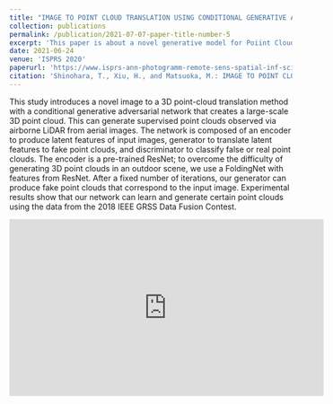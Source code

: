 ```yaml
---
title: "IMAGE TO POINT CLOUD TRANSLATION USING CONDITIONAL GENERATIVE ADVERSARIAL NETWORK FOR AIRBORNE LIDAR DATA"
collection: publications
permalink: /publication/2021-07-07-paper-title-number-5
excerpt: 'This paper is about a novel generative model for Poiint Cloud generatation for airborne LiDAR data, using  deep learning method with VAE and GAN.'
date: 2021-06-24
venue: 'ISPRS 2020'
paperurl: 'https://www.isprs-ann-photogramm-remote-sens-spatial-inf-sci.net/V-2-2021/169/2021/'
citation: 'Shinohara, T., Xiu, H., and Matsuoka, M.: IMAGE TO POINT CLOUD TRANSLATION USING CONDITIONAL GENERATIVE ADVERSARIAL NETWORK FOR AIRBORNE LIDAR DATA, ISPRS Ann. Photogramm. Remote Sens. Spatial Inf. Sci., V-2-2021, 169–174, https://doi.org/10.5194/isprs-annals-V-2-2021-169-2021, 2021.'
---
```

This study introduces a novel image to a 3D point-cloud translation method with a conditional generative adversarial network that creates a large-scale 3D point cloud. This can generate supervised point clouds observed via airborne LiDAR from aerial images. The network is composed of an encoder to produce latent features of input images, generator to translate latent features to fake point clouds, and discriminator to classify false or real point clouds. The encoder is a pre-trained ResNet; to overcome the difficulty of generating 3D point clouds in an outdoor scene, we use a FoldingNet with features from ResNet. After a fixed number of iterations, our generator can produce fake point clouds that correspond to the input image. Experimental results show that our network can learn and generate certain point clouds using the data from the 2018 IEEE GRSS Data Fusion Contest.


<script async class="speakerdeck-embed" data-id="64233f55a59243518ce789c10838af9a" data-ratio="1.33333333333333" src="//speakerdeck.com/assets/embed.js"></script>


<iframe width="560" height="315" src="https://www.youtube.com/embed/RMNle9__mU4" title="YouTube video player" frameborder="0" allow="accelerometer; autoplay; clipboard-write; encrypted-media; gyroscope; picture-in-picture" allowfullscreen></iframe>